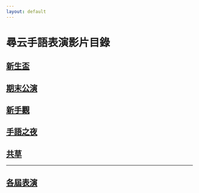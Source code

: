 ```yaml
---
layout: default
---
```


<div class="page-header">
  <h1>尋云手語表演影片目錄</h1>
</div>

<h2><a href="新生盃/">新生盃</a></h2>
<h2><a href="期末公演/">期末公演</a></h2>
<h2><a href="新手觀/">新手觀</a></h2>
<h2><a href="手語之夜/">手語之夜</a></h2>
<h2><a href="共草/">共草</a></h2>
<hr>
<h2><a href="屆數/">各屆表演</a></h2>
